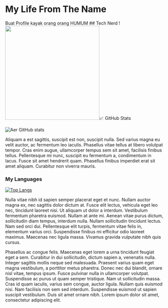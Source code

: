 <h1>My Life From The Name</h1>
<r>
Buat Profile kayak orang orang HUMUM
## Tech Nerd ! <img src="https://i.pinimg.com/originals/6f/0d/e7/6f0de73a28fd537202ed6b32a5c9a11f.jpg" width="300

Lorem ipsum dolor sit amet, consectetur adipiscing elit. Fusce convallis nibh sit amet fermentum porta. Pellentesque sed velit in lorem faucibus tempor in nec ligula. Suspendisse viverra tortor non tempus hendrerit. Curabitur fringilla lectus odio, mollis consequat enim blandit quis. Mauris vel tincidunt tellus. In tincidunt massa enim, eget tincidunt magna scelerisque pulvinar. Etiam non semper felis, a mattis nulla. Pellentesque molestie mauris neque. Curabitur justo ligula, ullamcorper in metus sed, tristique porttitor orci. Praesent condimentum lacus sed elit mattis eleifend. Duis ultricies, elit vitae fermentum convallis, elit enim semper nisl, at pretium magna leo in felis. Duis fringilla mi a ligula tincidunt, ac finibus mauris facilisis. Etiam felis lorem, vulputate eu enim a, varius vulputate velit. Ut eu neque eu libero blandit dignissim. Curabitur quis cursus justo, id gravida diam.



## &#x1f4c8; GitHub Stats
![Aer GitHub stats](https://github-readme-stats.vercel.app/api?username=airlangga2403&show_icons=true&theme=radical)

Aliquam a est sagittis, suscipit est non, suscipit nulla. Sed varius magna eu velit auctor, ac fermentum leo iaculis. Phasellus vitae tellus at libero volutpat tempor. Cras enim augue, ullamcorper tempus sem sit amet, facilisis finibus tellus. Pellentesque mi nunc, suscipit eu fermentum a, condimentum in lacus. Fusce sit amet hendrerit quam. Phasellus finibus imperdiet erat sit amet aliquam. Curabitur non viverra mauris.

### **My Languages**
[![Top Langs](https://github-readme-stats.vercel.app/api/top-langs/?username=airlangga2403&layout=compact)](https://github.com/airlangga2403/github-readme-stats)
<br>

Nulla vitae nibh id sapien semper placerat eget et nunc. Nullam auctor magna ex, nec sagittis dolor dictum at. Fusce elit lectus, vehicula eget leo nec, tincidunt laoreet nisi. Ut aliquam ut dolor a interdum. Vestibulum fermentum pharetra euismod. Nullam at ante mi. Aenean vitae purus dictum, sollicitudin diam tempus, interdum nulla. Nullam sollicitudin tincidunt lectus. Nam sed orci dui. Pellentesque elit turpis, fermentum vitae felis in, elementum varius orci. Suspendisse finibus mi efficitur odio laoreet maximus. Maecenas nec ligula massa. Vivamus gravida vulputate nibh quis cursus.

Phasellus ac congue felis. Maecenas eget lorem a urna tincidunt feugiat eget a sem. Curabitur in dui sollicitudin, dictum sapien a, venenatis nulla. Integer sagittis mollis neque sed malesuada. Praesent varius quam eget magna vestibulum, a porttitor metus pharetra. Donec nec dui blandit, ornare nisl vitae, tempus ipsum. Fusce pulvinar nulla in ullamcorper volutpat. Suspendisse ac purus ut quam semper tristique. Nam ut sollicitudin massa. Cras id quam iaculis, varius sem congue, auctor ligula. Nullam quis euismod nisi. Nam facilisis non sem sed interdum. Suspendisse euismod ut sapien suscipit vestibulum. Duis sit amet ornare nibh. Lorem ipsum dolor sit amet, consectetur adipiscing elit.
